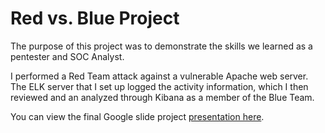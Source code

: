 # Red vs. Blue Project
The purpose of this project was to demonstrate the skills we learned as a pentester and SOC Analyst.

I performed a Red Team attack against a vulnerable Apache web server. The ELK server that I set up logged the activity information, which I then reviewed and an analyzed through Kibana as a member of the Blue Team.

You can view the final Google slide project [presentation here](https://github.com/Phillipluck/Project-2_Red_vs_Blue/blob/main/Project-2_Red_vs_Blue.pdf).
